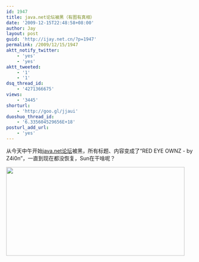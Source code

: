 ```yaml
---
id: 1947
title: java.net论坛被黑（有图有真相）
date: '2009-12-15T22:48:58+08:00'
author: Jay
layout: post
guid: 'http://ijay.net.cn/?p=1947'
permalink: /2009/12/15/1947
aktt_notify_twitter:
    - 'yes'
    - 'yes'
aktt_tweeted:
    - '1'
    - '1'
dsq_thread_id:
    - '4271366675'
views:
    - '3445'
shorturl:
    - 'http://goo.gl/jjaui'
duoshuo_thread_id:
    - '6.335604529656E+18'
posturl_add_url:
    - 'yes'
---
```


从今天中午开始<a href="https://community.oracle.com/community/java" target="_blank">java.net论坛</a>被黑，所有标题、内容变成了“RED EYE OWNZ - by Z4i0n”，一直到现在都没恢复，Sun在干啥呢？

<a href="http://www.jayxu.com/log/wp-content/uploads/2009/12/Fullscreen.png"><img class="alignnone size-medium wp-image-1946" title="Fullscreen" src="http://www.jayxu.com/log/wp-content/uploads/2009/12/Fullscreen.png" alt="" width="480" height="239" /></a>